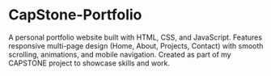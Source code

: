 # CapStone-Portfolio
A personal portfolio website built with HTML, CSS, and JavaScript. Features responsive multi-page design (Home, About, Projects, Contact) with smooth scrolling, animations, and mobile navigation. Created as part of my CAPSTONE project to showcase skills and work.
